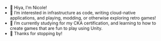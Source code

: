 - 👋 Hiya, I’m Nicole!
- 👀 I’m interested in infrastructure as code, writing cloud-native applications, and playing, modding, or otherwise exploring retro games!
- 🌱 I’m currently studying for my CKA certification, and learning to how to create games that are fun to play using Unity.
- 💞️ Thanks for stopping by!
<!---
nikkiwritescode/nikkiwritescode is a ✨ special ✨ repository because its `README.md` (this file) appears on your GitHub profile.
You can click the Preview link to take a look at your changes.
--->
